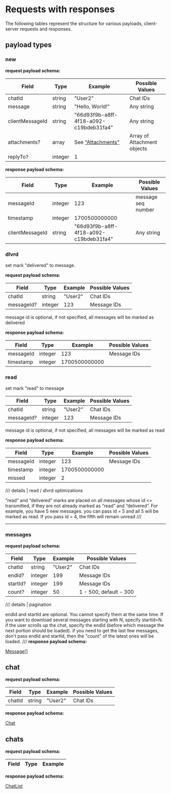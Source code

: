 # Requests with responses

The following tables represent the structure for various payloads, client-server requests and responses.

## payload types

### new

**request payload schema:**

| Field           | Type    | Example                                  | Possible Values             |
| --------------- | ------- | ---------------------------------------- | --------------------------- |
| chatId          | string  | "User2"                                  | Chat IDs                    |
| message         | string  | "Hello, World!"                          | Any string                  |
| clientMessageId | string  | "66d93f9b-a8ff-4f18-a092-c19bdeb31fa4"   | Any string                  |
| attachments?    | array   | See ["Attachments"](types/attachment.md) | Array of Attachment objects |
| replyTo?        | integer | 1                                        |

**response payload schema:**

| Field           | Type    | Example                                | Possible Values    |
| --------------- | ------- | -------------------------------------- | ------------------ |
| messageId       | integer | 123                                    | message seq number |
| timestamp       | integer | 1700500000000                          |                    |
| clientMessageId | string  | "66d93f9b-a8ff-4f18-a092-c19bdeb31fa4" | Any string         |

### dlvrd

set mark "delivered" to message.

**request payload schema:**

| Field      | Type    | Example | Possible Values |
| ---------- | ------- | ------- | --------------- |
| chatId     | string  | "User2" | Chat IDs        |
| messageId? | integer | 123     | Message IDs     |

message id is optional, if not specified, all messages will be marked as delivered

**response payload schema:**

| Field     | Type    | Example       | Possible Values |
| --------- | ------- | ------------- | --------------- |
| messageId | integer | 123           | Message IDs     |
| timestamp | integer | 1700500000000 |                 |

### read

set mark "read" to message

| Field      | Type    | Example | Possible Values |
| ---------- | ------- | ------- | --------------- |
| chatId     | string  | "User2" | Chat IDs        |
| messageId? | integer | 123     | Message IDs     |

message id is optional, if not specified, all messages will be marked as read

**response payload schema:**

| Field     | Type    | Example       | Possible Values |
| --------- | ------- | ------------- | --------------- |
| messageId | integer | 123           | Message IDs     |
| timestamp | integer | 1700500000000 |                 |
| missed    | integer | 2             |                 |

/// details | read / dlvrd optimizations

“read” and “delivered” marks are placed on all messages whose id <= transmitted, if they are not already marked as “read” and “delivered”. For example, you have 5 new messages. you can pass id = 5 and all 5 will be marked as read. If you pass id = 4, the fifth will remain unread
///

---

### messages

**request payload schema:**

| Field    | Type    | Example | Possible Values        |
| -------- | ------- | ------- | ---------------------- |
| chatId   | string  | "User2" | Chat IDs               |
| endId?   | integer | 199     | Message IDs            |
| startId? | integer | 199     | Message IDs            |
| count?   | integer | 50      | 1 - 500, default - 300 |

/// details | pagination

endId and startId are optional. You cannot specify them at the same time. If you want to download several messages starting with N, specify startId=N. if the user scrolls up the chat, specify the endId (before which message the next portion should be loaded). if you need to get the last few messages, don't pass endId and startId, then the "count" of the latest ones will be loaded.
///
**response payload schema:**

[Message](types/message.md)[]

## chat

**request payload schema:**

| Field  | Type   | Example | Possible Values |
| ------ | ------ | ------- | --------------- |
| chatId | string | "User2" | Chat IDs        |

**response payload schema:**

[Chat](types/chat.md)

## chats

**request payload schema:**

| Field | Type | Example |
| ----- | ---- | ------- |

**response payload schema:**

[ChatList](types/chat-list.md)

